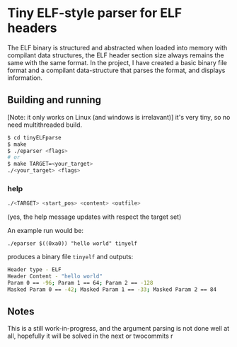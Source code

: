 # Tiny ELF-style parser for ELF headers
The ELF binary is structured and abstracted when loaded into memory with compilant data structures, the ELF header section size always remains the same with the same format. In the project, I have created a basic binary file format and a compilant data-structure that parses the format, and displays information. 

## Building and running
[Note: it only works on Linux (and windows is irrelavant)]
it's very tiny, so no need multithreaded build.
```bash
$ cd tinyELFparse
$ make 
$ ./eparser <flags>
# or 
$ make TARGET=<your_target>
./<your_target> <flags>
```
### help 
```bash
./<TARGET> <start_pos> <content> <outfile>
```
(yes, the help message updates with respect the target set)

An example run would be:
```
./eparser $((0xa0)) "hello world" tinyelf
```
produces a binary file `tinyelf` and outputs:

```bash
Header type - ELF
Header Content - "hello world"
Param 0 == -96; Param 1 == 64; Param 2 == -128
Masked Param 0 == -42; Masked Param 1 == -33; Masked Param 2 == 84
```
## Notes
This is a still work-in-progress, and the argument parsing is not done well at all, hopefully it will be solved in the next or twocommits
r
